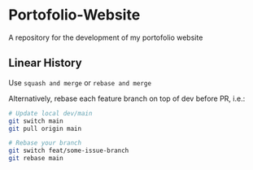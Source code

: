 # Portofolio-Website
A repository for the development of my portofolio website


## Linear History
Use `squash and merge` or `rebase and merge`

Alternatively, rebase each feature branch on top of dev before PR, i.e.:

```bash
# Update local dev/main
git switch main
git pull origin main

# Rebase your branch
git switch feat/some-issue-branch
git rebase main
```
